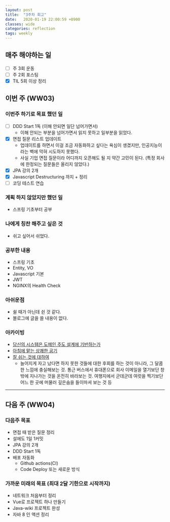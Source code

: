 ```yaml
---
layout: post
title:  "3주차 회고"
date:   2020-01-19 22:00:59 +0900
classes: wide
categories: reflection
tags: weekly
---
```


## 매주 해야하는 일

- [ ] 주 3회 운동
- [ ] 주 2회 포스팅
- [x] TIL 5회 이상 정리

## 이번 주 (WW03)

### 이번주 하기로 목표 했던 일

- [ ] DDD Start 1독 (이해 안되면 일단 넘어가면서)
  - 이해 안되는 부분을 넘어가면서 읽지 못하고 일부분을 읽었다.
- [x] 면접 질문 리스트 업데이트
  - 업데이트를 하면서 이걸 조금 자동화하고 싶다는 욕심이 생겼지만, 인공지능이라는 벽에 막혀 시도하지 못했다.
  - 사실 기업 면접 질문이라 어디까지 오픈해도 될 지 약간 고민이 된다. (특정 회사에 한정되는 질문들은 올리지 않았다.)
- [x] JPA 강의 2개
- [x] Javascript Destructuring 까지 + 정리
- [ ] 코딩 테스트 연습

### 계획 하지 않았지만 했던 일

- 스프링 기초부터 공부

### 나에게 칭찬 해주고 싶은 것

- 쉬고 싶어서 쉬었다.

### 공부한 내용

- 스프링 기초
- Entity, VO
- Javascript 기본
- JWT
- NGINX의 Health Check

### 아쉬운점

- 쉴 때가 아닌데 쉰 것 같다.
- 블로그에 글을 쓸 내용이 없다.

### 아카이빙

- [당신의 시스템은 도메인 주도 설계에 기반하는가](https://gyuwon.github.io/blog/2019/12/07/is-your-system-based-on-ddd.html)
- [아침에 맡는 상쾌한 공기](https://brunch.co.kr/@kozzangnim/402)
- [잘 쉬는 것에 대하여](https://brunch.co.kr/@sterdam/1192)
  - 늘어지게 자고 났다면 하지 못한 것들에 대한 후회를 하는 것이 아니라, 그 달콤한 느낌에 충실해보는 것. 통근 버스에서 휴대폰으로 회사 이메일을 열기보단 창 밖에 지나가는 것을 온전히 바라보는 것. 여행지에서 군데군데 여럿을 찍기보단 어느 한 곳에 머물러 깊은숨을 들이마셔 보는 것 등

---

## 다음 주 (WW04)

### 다음주 목표

- 면접 때 받은 질문 정리
- 설에도 1일 1커밋
- JPA 강의 2개
- DDD Start 1독
- 배포 자동화
  - Github actions(CI)
  - Code Deploy 또는 새로운 방식

### 가까운 미래의 목표 (최대 2달 기한으로 시작까지)

- 네트워크 처음부터 정리
- Vue로 프로젝트 하나 만들기
- Java-wiki 프로젝트 완성
- 자바 8 인 액션 정리
